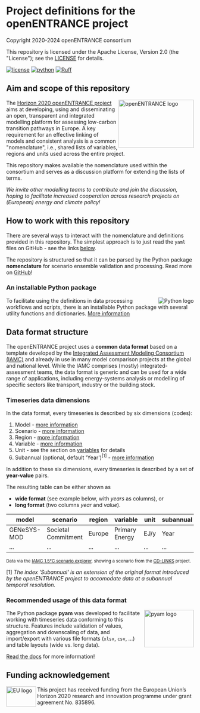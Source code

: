 #  Project definitions for the openENTRANCE project

Copyright 2020-2024 openENTRANCE consortium

This repository is licensed under the Apache License, Version 2.0 (the "License"); see
the [LICENSE](LICENSE) for details.

[![license](https://img.shields.io/badge/License-Apache%202.0-black)](https://github.com/openENTRANCE/openentrance/blob/main/LICENSE)
[![python](https://img.shields.io/badge/python-3.7_|_3.8_|_3.9-blue?logo=python&logoColor=white)](https://github.com/openENTRANCE/openentrance)
[![Ruff](https://img.shields.io/endpoint?url=https://raw.githubusercontent.com/astral-sh/ruff/main/assets/badge/v2.json)](https://github.com/astral-sh/ruff)

## Aim and scope of this repository

<img src="./_static/open_entrance-logo.png" width="202" height="129" align="right" alt="openENTRANCE logo" />

The [Horizon 2020 openENTRANCE project](https://openentrance.eu) aims at
developing, using and disseminating an open, transparent and integrated
modelling platform for assessing low-carbon transition pathways in Europe.
A key requirement for an effective linking of models and consistent analysis is
a common "nomenclature", i.e., shared lists of variables, regions and units
used across the entire project.

This repository makes available the nomenclature used within the consortium and
serves as a discussion platform for extending the lists of terms.

*We invite other modelling teams to contribute and join the discussion,
hoping to facilitate increased cooperation across research projects
on (European) energy and climate policy!*

## How to work with this repository

There are several ways to interact with the nomenclature and definitions
provided in this repository. The simplest approach is to just read the `yaml`
files on GitHub - see the links [below](#Timeseries-data-dimensions).

The repository is structured so that it can be parsed by the
Python package **nomenclature** for scenario ensemble validation and processing.
Read more on [GitHub](https://github.com/iamconsortium/nomenclature)!

### An installable Python package

<img src="./_static/python.png" align="right" alt="Python logo" />

To facilitate using the definitions in data processing workflows and scripts,
there is an installable Python package with several utility
functions and dictionaries. [More information](openentrance)

## Data format structure

The openENTRANCE project uses a **common data format** based on a template
developed by the [Integrated Assessment Modeling Consortium (IAMC)](https://www.iamconsortium.org/)
and already in use in many model comparison projects at the global and national
level. While the IAMC comprises (mostly) integrated-assessment teams, the data
format is generic and can be used for a wide range of applications, including
energy-systems analysis or modelling of specific sectors like transport,
industry or the building stock.

### Timeseries data dimensions

In the data format, every timeseries is described by six dimensions (codes):

1.	Model - [more information](definitions/model)
2.	Scenario - [more information](definitions/scenario)
3.	Region - [more information](definitions/region)
4.	Variable - [more information](definitions/variable)
5.	Unit - see the section on [variables](definitions/variable)
    for details
6.	Subannual (optional, default 'Year')<sup>[1]</sup> -
    [more information](definitions/subannual)

In addition to these six dimensions, every timeseries is described by
a set of **year-value** pairs.

The resulting table can be either shown as
- **wide format** (see example below, with *years* as columns), or
- **long format** (two columns *year*  and *value*).

| **model**   | **scenario**        | **region** | **variable**   | **unit** | **subannual** | **2015** | **2020** | **2025** |
|-------------|---------------------|------------|----------------|----------|---------------|---------:|---------:|---------:|
| GENeSYS-MOD | Societal Commitment | Europe     | Primary Energy | EJ/y     | Year          |     69.9 |     65.7 |      ... |
| ...         | ...                 | ...        | ...            | ...      | ...           |      ... |      ... |      ... |

<sup>Data via the [IAMC 1.5°C scenario explorer](https://data.ene.iiasa.ac.at/iamc-1.5c-explorer),
    showing a scenario from the [CD-LINKS](https://www.cd-links.org) project.</sup>

[1] *The index 'Subannual' is an extension of the original format introduced by
the openENTRANCE project to accomodate data at a subannual temporal resolution.*

### Recommended usage of this data format

<img src="./_static/pyam-logo.png" width="133" height="100" align="right" alt="pyam logo" />

The Python package **pyam** was developed to facilitate working with timeseries
data conforming to this structure. Features include validation of values,
aggregation and downscaling of data, and import/export with various file formats
(`xlsx`, `csv`, ...) and table layouts (wide vs. long data).

[Read the docs](https://pyam-iamc.readthedocs.io) for more information!

## Funding acknowledgement

<img src="./_static/EU-logo-300x201.jpg" width="80" height="54" align="left" alt="EU logo" />
This project has received funding from the European Union’s Horizon 2020 research
and innovation programme under grant agreement No. 835896.
